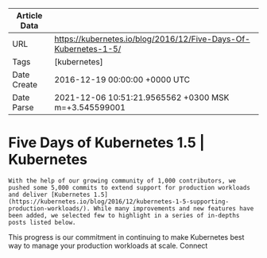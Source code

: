 |             Article Data             ||
| ----------------- | ----------------- |
| URL               | https://kubernetes.io/blog/2016/12/Five-Days-Of-Kubernetes-1-5/        |
| Tags              | [kubernetes]       |
| Date Create       | 2016-12-19 00:00:00 &#43;0000 UTC |
| Date Parse        | 2021-12-06 10:51:21.9565562 &#43;0300 MSK m=&#43;3.545599001  |

#  Five Days of Kubernetes 1.5  | Kubernetes

	
	
	
	
	With the help of our growing community of 1,000 contributors, we pushed some 5,000 commits to extend support for production workloads and deliver [Kubernetes 1.5](https://kubernetes.io/blog/2016/12/kubernetes-1-5-supporting-production-workloads/). While many improvements and new features have been added, we selected few to highlight in a series of in-depths posts listed below. 
This progress is our commitment in continuing to make Kubernetes best way to manage your production workloads at scale.
Connect


	

	


